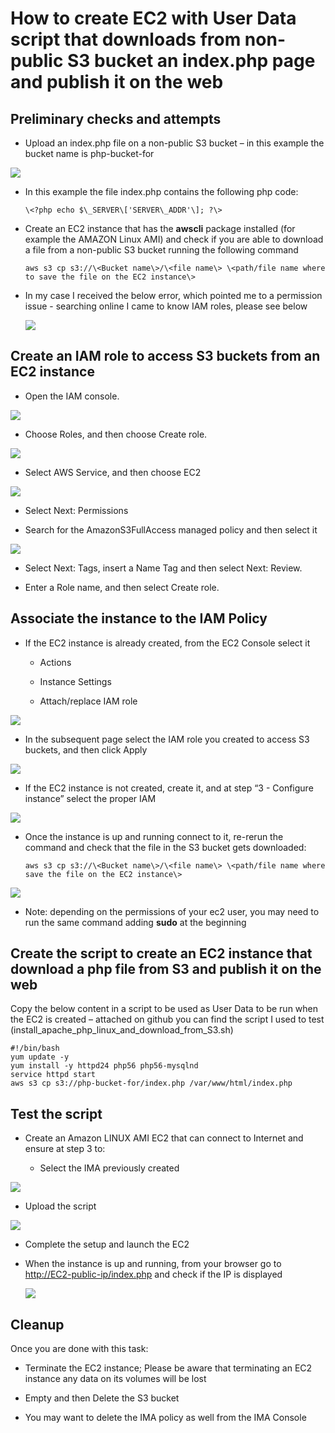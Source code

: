 # How to create EC2 with User Data script that downloads from non-public S3 bucket an index.php page and publish it on the web

## Preliminary checks and attempts

  - Upload an index.php file on a non-public S3 bucket – in this example
    the bucket name is php-bucket-for

![](.//media/image1.png)

  - In this example the file index.php contains the following php code:
    ```
    \<?php echo $\_SERVER\['SERVER\_ADDR'\]; ?\>
    ```
  - Create an EC2 instance that has the **awscli** package installed
    (for example the AMAZON Linux AMI) and check if you are able to
    download a file from a non-public S3 bucket running the following
    command
    ```
    aws s3 cp s3://\<Bucket name\>/\<file name\> \<path/file name where to save the file on the EC2 instance\>
    ```
  - In my case I received the below error, which pointed me to a permission issue - searching online I came to know IAM roles, please see below
    
    ![](.//media/image2.png)

## Create an IAM role to access S3 buckets from an EC2 instance

  - Open the IAM console.

![](.//media/image3.png)

  - Choose Roles, and then choose Create role.

![](.//media/image4.png)

  - Select AWS Service, and then choose EC2

![](.//media/image5.png)

  - Select Next: Permissions

  - Search for the AmazonS3FullAccess managed policy and then select it

![](.//media/image6.png)

  - Select Next: Tags, insert a Name Tag and then select Next: Review.

  - Enter a Role name, and then select Create role.

## Associate the instance to the IAM Policy

  - If the EC2 instance is already created, from the EC2 Console select
    it
    
      - Actions
    
      - Instance Settings
    
      - Attach/replace IAM role

![](.//media/image7.png)

  - In the subsequent page select the IAM role you created to access S3
    buckets, and then click Apply

![](.//media/image8.png)

  - If the EC2 instance is not created, create it, and at step “3 -
    Configure instance” select the proper IAM

![](.//media/image9.png)

  - Once the instance is up and running connect to it, re-rerun the
    command and check that the file in the S3 bucket gets downloaded:
    ```
    aws s3 cp s3://\<Bucket name\>/\<file name\> \<path/file name where
    save the file on the EC2 instance\>
    ```
    
![](.//media/image10.png)

  - Note: depending on the permissions of your ec2 user, you may need to
    run the same command adding **sudo** at the beginning

## Create the script to create an EC2 instance that download a php file from S3 and publish it on the web 

Copy the below content in a script to be used as User Data to be run
when the EC2 is created – attached on github you can find the script I
used to test (install\_apache\_php\_linux\_and\_download\_from\_S3.sh)
```
#!/bin/bash
yum update -y
yum install -y httpd24 php56 php56-mysqlnd
service httpd start
aws s3 cp s3://php-bucket-for/index.php /var/www/html/index.php
```
## Test the script

  - Create an Amazon LINUX AMI EC2 that can connect to Internet and
    ensure at step 3 to:
    
      - Select the IMA previously created

![](.//media/image11.png)

  - Upload the script

![](.//media/image12.png)

  - Complete the setup and launch the EC2

  - When the instance is up and running, from your browser go to
    <http://EC2-public-ip/index.php> and check if the IP is displayed
    
    ![](.//media/image13.png)

## Cleanup

Once you are done with this task:

  - Terminate the EC2 instance; Please be aware that terminating an EC2
    instance any data on its volumes will be lost

  - Empty and then Delete the S3 bucket

  - You may want to delete the IMA policy as well from the IMA Console
